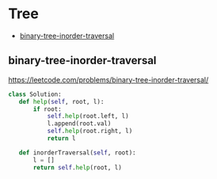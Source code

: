  # Tree

+ [binary-tree-inorder-traversal](#binary-tree-inorder-traversal)

## binary-tree-inorder-traversal

 https://leetcode.com/problems/binary-tree-inorder-traversal/ 

 ```python
class Solution:
    def help(self, root, l):
        if root:
            self.help(root.left, l)
            l.append(root.val)
            self.help(root.right, l)
            return l

    def inorderTraversal(self, root):
        l = []
        return self.help(root, l)

 ```